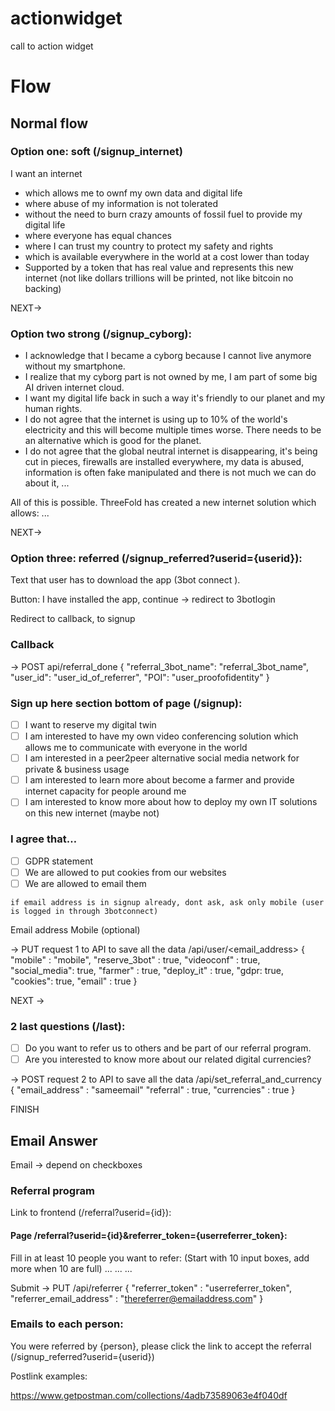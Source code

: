 # actionwidget
call to action widget

# Flow 

## Normal flow
### Option one: soft (/signup_internet)

 I want an internet

- which allows me to ownf my own data and digital life
- where abuse of my information is not tolerated
-  without the need to burn crazy amounts of fossil fuel to provide my digital life
- where everyone has equal chances
- where I can trust my country to protect my safety and rights
- which is available everywhere in the world at a cost lower than today
- Supported by a token that has real value and represents this new internet (not like dollars trillions will be printed, not like bitcoin no backing)


NEXT->

### Option two strong (/signup_cyborg):


- I acknowledge that I became a cyborg because I cannot live anymore without my smartphone.
- I realize that my cyborg part is not owned by me, I am part of some big AI driven internet cloud.
- I want my digital life back in such a way it's friendly to our planet and my human rights.
- I do not agree that the internet is using up to 10% of the world's electricity and this will become multiple times worse. There needs to be an alternative which is good for the planet.
- I do not agree that the global neutral internet is disappearing, it's being cut in pieces, firewalls are installed everywhere, my data is abused, information is often fake manipulated and there is not much we can do about it, ...


All of this is possible.
ThreeFold has created a new internet solution which allows: ...

NEXT->

### Option three: referred (/signup_referred?userid={userid}):


Text that user has to download the app (3bot connect ).

Button: I have installed the app, continue -> redirect to 3botlogin

Redirect to callback, to signup


### Callback

-> POST api/referral_done 
{
  "referral_3bot_name": "referral_3bot_name",
  "user_id": "user_id_of_referrer",
  "POI": "user_proofofidentity" 
}

### Sign up here section bottom of page (/signup):



- [ ] I want to reserve my digital twin
- [ ] I am interested to have my own video conferencing solution which allows me to communicate with everyone in the world
- [ ] I am interested in a peer2peer alternative social media network for private & business usage
- [ ] I am interested to learn more about become a farmer and provide internet capacity for people around me
- [ ] I am interested to know more about how to deploy my own IT solutions on this new internet (maybe not)

### I agree that…
- [ ] GDPR statement
- [ ] We are allowed to put cookies from our websites
- [ ] We are allowed to email them 

```
if email address is in signup already, dont ask, ask only mobile (user is logged in through 3botconnect)
```

Email address 
Mobile (optional)

-> PUT request 1 to API to save all the data
/api/user/<email_address>
{
 "mobile" : "mobile",
  "reserve_3bot" : true,
  "videoconf" : true,
  "social_media": true,
  "farmer" : true,
  "deploy_it" : true,
  "gdpr: true,
  "cookies": true,
  "email" : true
}

NEXT ->

### 2 last questions (/last):
- [ ] Do you want to refer us to others and be part of our referral program.
- [ ] Are you interested to know more about our related digital currencies?

-> POST request 2 to API to save all the data
/api/set_referral_and_currency
{
    "email_address" : "sameemail"
    "referral" : true,
    "currencies" : true
}


FINISH

## Email Answer 

Email -> depend on checkboxes


### Referral program

Link to frontend (/referral?userid={id}):

#### Page /referral?userid={id}&referrer_token={userreferrer_token}: 

Fill in at least 10 people you want to refer: (Start with 10 input boxes, add more when 10 are full)
...
...
...

Submit
-> PUT /api/referrer
{
  "referrer_token" : "userreferrer_token",
  "referrer_email_address" : "thereferrer@emailaddress.com"
}


### Emails to each person:

You were referred by {person}, please click the link to accept the referral (/signup_referred?userid={userid})


Postlink examples:

https://www.getpostman.com/collections/4adb73589063e4f040df